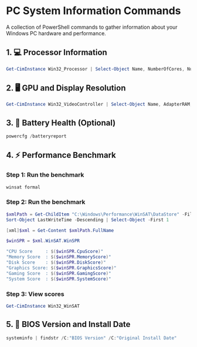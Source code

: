 # PC System Information Commands

A collection of PowerShell commands to gather information about your Windows PC hardware and performance.

## 1. 💻 Processor Information
```powershell
Get-CimInstance Win32_Processor | Select-Object Name, NumberOfCores, NumberOfLogicalProcessors, MaxClockSpeed
```

## 2. 🖥️ GPU and Display Resolution
```powershell
Get-CimInstance Win32_VideoController | Select-Object Name, AdapterRAM, CurrentHorizontalResolution, CurrentVerticalResolution
```

## 3. 🔋 Battery Health (Optional)
```powershell
powercfg /batteryreport
```

## 4. ⚡ Performance Benchmark
### Step 1: Run the benchmark
```powershell
winsat formal
```

### Step 2: Run the benchmark
```powershell
$xmlPath = Get-ChildItem "C:\Windows\Performance\WinSAT\DataStore" -Filter "*Formal.Assessment*.WinSAT.xml" |
Sort-Object LastWriteTime -Descending | Select-Object -First 1

[xml]$xml = Get-Content $xmlPath.FullName

$winSPR = $xml.WinSAT.WinSPR

"CPU Score     : $($winSPR.CpuScore)"
"Memory Score  : $($winSPR.MemoryScore)"
"Disk Score    : $($winSPR.DiskScore)"
"Graphics Score: $($winSPR.GraphicsScore)"
"Gaming Score  : $($winSPR.GamingScore)"
"System Score  : $($winSPR.SystemScore)"
```


### Step 3: View scores
```powershell
Get-CimInstance Win32_WinSAT
```

## 5. 📆 BIOS Version and Install Date
```powershell
systeminfo | findstr /C:"BIOS Version" /C:"Original Install Date"
```

